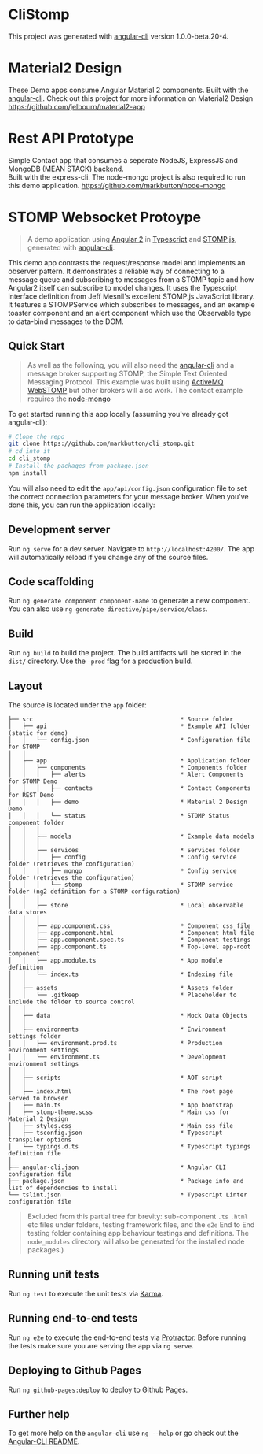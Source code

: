 # CliStomp

This project was generated with [angular-cli](https://github.com/angular/angular-cli) version 1.0.0-beta.20-4.

# Material2 Design
These Demo apps consume Angular Material 2 components. Built with the [angular-cli](https://github.com/angular/angular-cli).
Check out this project for more information on Material2 Design https://github.com/jelbourn/material2-app

# Rest API Prototype
Simple Contact app that consumes a seperate NodeJS, ExpressJS and MongoDB (MEAN STACK) backend.  
Built with the express-cli. The node-mongo project is also required to run this demo application.
https://github.com/markbutton/node-mongo

# STOMP Websocket Protoype

> A demo application using [Angular 2](https://github.com/angular/angular) in
> [Typescript](https://github.com/Microsoft/TypeScript) and [STOMP.js](https://github.com/jmesnil/stomp-websocket),
> generated with [angular-cli](https://github.com/angular/angular-cli).

This demo app contrasts the request/response model and implements an observer pattern.
It demonstrates a reliable way of connecting to a message queue and subscribing to messages 
from a STOMP topic and how Angular2 itself can subscribe to model changes. It uses the Typescript 
interface definition from Jeff Mesnil's excellent STOMP.js JavaScript library. It features a 
STOMPService which subscribes to messages, and an example toaster component and an alert component 
which use the Observable type to data-bind messages to the DOM.

## Quick Start 

> As well as the following, you will also need the [angular-cli](https://github.com/angular/angular-cli) 
> and a message broker supporting STOMP, the Simple Text Oriented 
> Messaging Protocol. This example was built using [ActiveMQ WebSTOMP](http://activemq.apache.org/)
> but other brokers will also work. 
> The contact example requires the [node-mongo](https://github.com/markbutton/node-mongo)

To get started running this app locally (assuming you've already got angular-cli):

```bash
# Clone the repo
git clone https://github.com/markbutton/cli_stomp.git
# cd into it
cd cli_stomp
# Install the packages from package.json
npm install
```

You will also need to edit the `app/api/config.json` configuration file to set
the correct connection parameters for your message broker. When you've done 
this, you can run the application locally:

## Development server
Run `ng serve` for a dev server. Navigate to `http://localhost:4200/`. The app will automatically reload if you change any of the source files.

## Code scaffolding

Run `ng generate component component-name` to generate a new component. You can also use `ng generate directive/pipe/service/class`.

## Build

Run `ng build` to build the project. The build artifacts will be stored in the `dist/` directory. Use the `-prod` flag for a production build.

## Layout

The source is located under the `app` folder:

```
├── src                                          * Source folder
│   ├── api                                      * Example API folder (static for demo)
│   │   └── config.json                          * Configuration file for STOMP
│   │
│   ├── app                                      * Application folder
│   │   ├── components                           * Components folder
│   │   │   ├── alerts                           * Alert Components for STOMP Demo
│   │   │   ├── contacts                         * Contact Components for REST Demo
│   │   │   ├── demo                             * Material 2 Design Demo
│   │   │   └── status                           * STOMP Status component folder
│	│ 	│  
│	│	├── models								 * Example data models  
│   │   │
│   │   ├── services                             * Services folder
│	│	│	├── config							 * Config service folder (retrieves the configuration)
│   │   │   ├── mongo                            * Config service folder (retrieves the configuration)
│   │   │   └── stomp                            * STOMP service folder (ng2 definition for a STOMP configuration)
│   │   │
│   │   ├── store                                * Local observable data stores
│   │   │
│   │   ├── app.component.css                    * Component css file
│   │   ├── app.component.html                   * Component html file
│   │   ├── app.component.spec.ts                * Component testings
│   │   ├── app.component.ts                     * Top-level app-root component
│   │   ├── app.module.ts                        * App module definition
│   │   └── index.ts                             * Indexing file
│   │
│   ├── assets                                   * Assets folder
│   │   └── .gitkeep                             * Placeholder to include the folder to source control
│   │
│	├── data                                     * Mock Data Objects
│   │
│   ├── environments                             * Environment settings folder
│   │   ├── environment.prod.ts                  * Production environment settings
│   │   └── environment.ts                       * Development environment settings
│   │
│   ├── scripts                                  * AOT script
│   │
│   ├── index.html                               * The root page served to browser
│   ├── main.ts                                  * App bootstrap
│   ├── stomp-theme.scss                         * Main css for Material 2 Design	
│   ├── styles.css                               * Main css file
│   ├── tsconfig.json                            * Typescript transpiler options 
│   └── typings.d.ts                             * Typescript typings definition file
│
├── angular-cli.json                             * Angular CLI configuration file
├── package.json                                 * Package info and list of dependencies to install
└── tslint.json                                  * Typescript Linter configuration file
```

> Excluded from this partial tree for brevity: sub-component `.ts` `.html` etc 
files under folders, testing framework files, and the `e2e` End to End testing 
folder containing app behaviour testings and definitions. The `node_modules` 
directory will also be generated for the installed node packages.)

## Running unit tests

Run `ng test` to execute the unit tests via [Karma](https://karma-runner.github.io).

## Running end-to-end tests

Run `ng e2e` to execute the end-to-end tests via [Protractor](http://www.protractortest.org/).
Before running the tests make sure you are serving the app via `ng serve`.

## Deploying to Github Pages

Run `ng github-pages:deploy` to deploy to Github Pages.

## Further help

To get more help on the `angular-cli` use `ng --help` or go check out the [Angular-CLI README](https://github.com/angular/angular-cli/blob/master/README.md).
